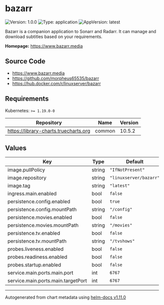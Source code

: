 # bazarr

![Version: 1.0.0](https://img.shields.io/badge/Version-1.0.0-informational?style=flat-square) ![Type: application](https://img.shields.io/badge/Type-application-informational?style=flat-square) ![AppVersion: latest](https://img.shields.io/badge/AppVersion-latest-informational?style=flat-square)

Bazarr is a companion application to Sonarr and Radarr. It can manage and download subtitles based on your requirements.

**Homepage:** <https://www.bazarr.media>

## Source Code

* <https://www.bazarr.media>
* <https://github.com/morpheus65535/bazarr>
* <https://hub.docker.com/r/linuxserver/bazarr>

## Requirements

Kubernetes: `>= 1.19.0-0`

| Repository | Name | Version |
|------------|------|---------|
| https://library-charts.truecharts.org | common | 10.5.2 |

## Values

| Key | Type | Default | Description |
|-----|------|---------|-------------|
| image.pullPolicy | string | `"IfNotPresent"` |  |
| image.repository | string | `"linuxserver/bazarr"` |  |
| image.tag | string | `"latest"` |  |
| ingress.main.enabled | bool | `false` |  |
| persistence.config.enabled | bool | `true` |  |
| persistence.config.mountPath | string | `"/config"` |  |
| persistence.movies.enabled | bool | `false` |  |
| persistence.movies.mountPath | string | `"/movies"` |  |
| persistence.tv.enabled | bool | `false` |  |
| persistence.tv.mountPath | string | `"/tvshows"` |  |
| probes.liveness.enabled | bool | `false` |  |
| probes.readiness.enabled | bool | `false` |  |
| probes.startup.enabled | bool | `false` |  |
| service.main.ports.main.port | int | `6767` |  |
| service.main.ports.main.targetPort | int | `6767` |  |

----------------------------------------------
Autogenerated from chart metadata using [helm-docs v1.11.0](https://github.com/norwoodj/helm-docs/releases/v1.11.0)
